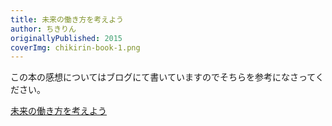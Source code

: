 ```yaml
---
title: 未来の働き方を考えよう
author: ちきりん
originallyPublished: 2015
coverImg: chikirin-book-1.png
---
```


この本の感想についてはブログにて書いていますのでそちらを参考になさってください。

[未来の働き方を考えよう](https://blog.nuovotaka.com/blog/readed-book)
